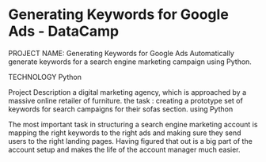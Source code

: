 # Generating Keywords for Google Ads - DataCamp
PROJECT NAME: 
Generating Keywords for Google Ads
Automatically generate keywords for a search engine marketing campaign using Python.

TECHNOLOGY
Python

Project Description
a digital marketing agency, which is approached by a massive online retailer of furniture.
the task : creating a prototype set of keywords for search campaigns for their sofas section. using Python

The most important task in structuring a search engine marketing account is mapping the right keywords to the right ads and making sure they send users to the right landing pages. Having figured that out is a big part of the account setup and makes the life of the account manager much easier.
